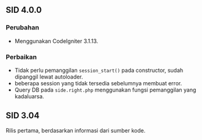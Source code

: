 ## SID 4.0.0
### Perubahan
- Menggunakan CodeIgniter 3.1.13.

### Perbaikan
- Tidak perlu pemanggilan `session_start()` pada constructor, sudah dipanggil lewat autoloader.
- beberapa session yang tidak tersedia sebelumnya membuat error.
- Query DB pada `side.right.php` menggunakan fungsi pemanggilan yang kadaluarsa.

## SID 3.04
Rilis pertama, berdasarkan informasi dari sumber kode.
